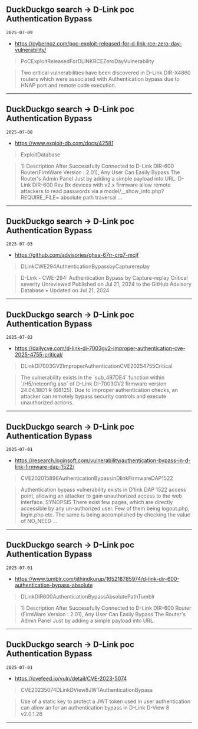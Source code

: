 ## DuckDuckgo search -> D-Link poc Authentication Bypass
`2025-07-09`

* https://cybernoz.com/poc-exploit-released-for-d-link-rce-zero-day-vulnerability/

<blockquote>
 PoCExploitReleasedForDLINKRCEZeroDayVulnerability
</blockquote>
<blockquote>
Two critical vulnerabilities have been discovered in D-Link DIR-X4860 routers which were associated with Authentication bypass due to HNAP port and remote code execution.
</blockquote>

---

## DuckDuckgo search -> D-Link poc Authentication Bypass
`2025-07-08`

* https://www.exploit-db.com/docs/42581

<blockquote>
 ExploitDatabase
</blockquote>
<blockquote>
1) Description After Successfully Connected to D-Link DIR-600 Router(FirmWare Version : 2.01), Any User Can Easily Bypass The Router's Admin Panel Just by adding a simple payload into URL. D-Link DIR-600 Rev Bx devices with v2.x firmware allow remote attackers to read passwords via a model/__show_info.php?REQUIRE_FILE&#61; absolute path traversal ...
</blockquote>

---

## DuckDuckgo search -> D-Link poc Authentication Bypass
`2025-07-03`

* https://github.com/advisories/ghsa-67rr-crq7-mcjf

<blockquote>
 DLinkCWE294AuthenticationBypassbyCapturereplay
</blockquote>
<blockquote>
D-Link - CWE-294: Authentication Bypass by Capture-replay Critical severity Unreviewed Published on Jul 21, 2024 to the GitHub Advisory Database • Updated on Jul 21, 2024
</blockquote>

---

## DuckDuckgo search -> D-Link poc Authentication Bypass
`2025-07-02`

* https://dailycve.com/d-link-di-7003gv2-improper-authentication-cve-2025-4755-critical/

<blockquote>
 DLinkDI7003GV2ImproperAuthenticationCVE20254755Critical
</blockquote>
<blockquote>
The vulnerability exists in the `sub_497DE4` function within `/H5/netconfig.asp` of D-Link DI-7003GV2 firmware version 24.04.18D1 R (68125). Due to improper authentication checks, an attacker can remotely bypass security controls and execute unauthorized actions.
</blockquote>

---

## DuckDuckgo search -> D-Link poc Authentication Bypass
`2025-07-01`

* https://research.loginsoft.com/vulnerability/authentication-bypass-in-d-link-firmware-dap-1522/

<blockquote>
 CVE202015896AuthenticationBypassinDlinkFirmwareDAP1522
</blockquote>
<blockquote>
Authentication bypass vulnerability exists in D'link DAP 1522 access point, allowing an attacker to gain unauthorized access to the web interface. SYNOPSIS There exist few pages, which are directly accessible by any un-authorized user. Few of them being logout.php, login.php etc. The same is being accomplished by checking the value of NO_NEED ...
</blockquote>

---

## DuckDuckgo search -> D-Link poc Authentication Bypass
`2025-07-01`

* https://www.tumblr.com/jithindkurup/165218785974/d-link-dir-600-authentication-bypass-absolute

<blockquote>
 DLinkDIR600AuthenticationBypassAbsolutePathTumblr
</blockquote>
<blockquote>
1) Description After Successfully Connected to D-Link DIR-600 Router (FirmWare Version : 2.01), Any User Can Easily Bypass The Router's Admin Panel Just by adding a simple payload into URL.
</blockquote>

---

## DuckDuckgo search -> D-Link poc Authentication Bypass
`2025-07-01`

* https://cvefeed.io/vuln/detail/CVE-2023-5074

<blockquote>
 CVE20235074DLinkDView8JWTAuthenticationBypass
</blockquote>
<blockquote>
Use of a static key to protect a JWT token used in user authentication can allow an for an authentication bypass in D-Link D-View 8 v2.0.1.28
</blockquote>

---

